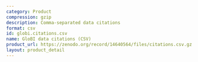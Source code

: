 ```yaml
---
category: Product
compression: gzip
description: Comma-separated data citations
format: csv
id: globi.citations.csv
name: GloBI data citations (CSV)
product_url: https://zenodo.org/record/14640564/files/citations.csv.gz
layout: product_detail
---
```

